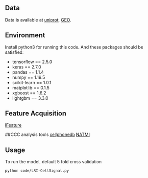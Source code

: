 
## Data
Data is available at [uniprot](https://www.uniprot.org/), [GEO](https://www.ncbi.nlm.nih.gov/geo/).

## Environment
Install python3 for running this code. And these packages should be satisfied:
* tensorflow == 2.5.0
* keras == 2.7.0
* pandas == 1.1.4
* numpy == 1.19.5
* scikit-learn == 1.0.1
* matplotlib == 0.1.5
* xgboost == 1.6.2
* lightgbm == 3.3.0

## Feature Acquisition
[iFeature](https://github.com/Superzchen/iFeature)

##CCC analysis tools
[cellphonedb](https://github.com/Teichlab/cellphonedb)
[NATMI](https://github.com/asrhou/NATMI)

## Usage
To run the model, default 5 fold cross validation
```
python code/LRI-CellSignal.py
```
